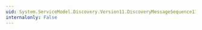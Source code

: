 ```yaml
---
uid: System.ServiceModel.Discovery.Version11.DiscoveryMessageSequence11.GetSchema(System.Xml.Schema.XmlSchemaSet)
internalonly: False
---
```

